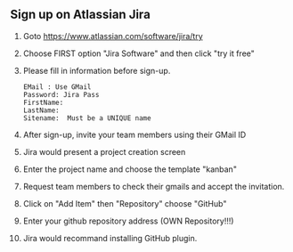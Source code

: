 ## Sign up on Atlassian Jira

1.  Goto https://www.atlassian.com/software/jira/try 

2.  Choose FIRST option "Jira Software" and then click "try it free"

3.  Please fill in information before sign-up.

    ```
    EMail : Use GMail
    Password: Jira Pass
    FirstName:
    LastName:
    Sitename:  Must be a UNIQUE name
    ```

4.  After sign-up, invite your team members using their GMail ID
5.  Jira would present a project creation screen
6.  Enter the project name and choose the template "kanban"
7.  Request team members to check their gmails and accept the invitation.
8.  Click on "Add Item" then "Repository" choose "GitHub"
9.  Enter your github repository address (OWN Repository!!!)
10. Jira would recommand installing GitHub plugin.
